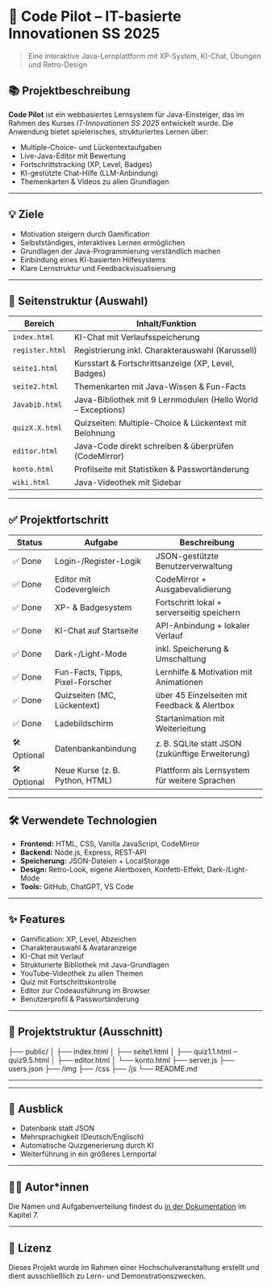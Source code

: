 # 🚀 Code Pilot – IT-basierte Innovationen SS 2025

> Eine interaktive Java-Lernplattform mit XP-System, KI-Chat, Übungen und Retro-Design

## 📚 Projektbeschreibung

**Code Pilot** ist ein webbasiertes Lernsystem für Java-Einsteiger, das im Rahmen des Kurses *IT-Innovationen SS 2025* entwickelt wurde. Die Anwendung bietet spielerisches, strukturiertes Lernen über:

- Multiple-Choice- und Lückentextaufgaben
- Live-Java-Editor mit Bewertung
- Fortschrittstracking (XP, Level, Badges)
- KI-gestützte Chat-Hilfe (LLM-Anbindung)
- Themenkarten & Videos zu allen Grundlagen

---

## 💡 Ziele

- Motivation steigern durch Gamification
- Selbstständiges, interaktives Lernen ermöglichen
- Grundlagen der Java-Programmierung verständlich machen
- Einbindung eines KI-basierten Hilfesystems
- Klare Lernstruktur und Feedbackvisualisierung

---

## 🧩 Seitenstruktur (Auswahl)

| Bereich              | Inhalt/Funktion                                             |
|----------------------|------------------------------------------------------------|
| `index.html`         | KI-Chat mit Verlaufsspeicherung                            |
| `register.html`      | Registrierung inkl. Charakterauswahl (Karussell)           |
| `seite1.html`        | Kursstart & Fortschrittsanzeige (XP, Level, Badges)        |
| `seite2.html`        | Themenkarten mit Java-Wissen & Fun-Facts                   |
| `Javabib.html`       | Java-Bibliothek mit 9 Lernmodulen (Hello World – Exceptions) |
| `quizX.X.html`       | Quizseiten: Multiple-Choice & Lückentext mit Belohnung     |
| `editor.html`        | Java-Code direkt schreiben & überprüfen (CodeMirror)       |
| `konto.html`         | Profilseite mit Statistiken & Passwortänderung             |
| `wiki.html`          | Java-Videothek mit Sidebar                                  |

---

## ✅ Projektfortschritt

| Status       | Aufgabe                                  | Beschreibung                                       |
|--------------|-------------------------------------------|----------------------------------------------------|
| ✅ Done      | Login-/Register-Logik                     | JSON-gestützte Benutzerverwaltung                   |
| ✅ Done      | Editor mit Codevergleich                  | CodeMirror + Ausgabevalidierung                    |
| ✅ Done      | XP- & Badgesystem                         | Fortschritt lokal + serverseitig speichern         |
| ✅ Done      | KI-Chat auf Startseite                    | API-Anbindung + lokaler Verlauf                    |
| ✅ Done      | Dark-/Light-Mode                          | inkl. Speicherung & Umschaltung                    |
| ✅ Done      | Fun-Facts, Tipps, Pixel-Forscher          | Lernhilfe & Motivation mit Animationen             |
| ✅ Done      | Quizseiten (MC, Lückentext)               | über 45 Einzelseiten mit Feedback & Alertbox       |
| ✅ Done      | Ladebildschirm                            | Startanimation mit Weiterleitung                   |
| 🛠️ Optional | Datenbankanbindung                        | z. B. SQLite statt JSON (zukünftige Erweiterung)   |
| 🛠️ Optional | Neue Kurse (z. B. Python, HTML)           | Plattform als Lernsystem für weitere Sprachen      |

---

## 🛠️ Verwendete Technologien

- **Frontend:** HTML, CSS, Vanilla JavaScript, CodeMirror
- **Backend:** Node.js, Express, REST-API
- **Speicherung:** JSON-Dateien + LocalStorage
- **Design:** Retro-Look, eigene Alertboxen, Konfetti-Effekt, Dark-/Light-Mode
- **Tools:** GitHub, ChatGPT, VS Code

---

## ✨ Features

- Gamification: XP, Level, Abzeichen
- Charakterauswahl & Avataranzeige
- KI-Chat mit Verlauf
- Strukturierte Bibliothek mit Java-Grundlagen
- YouTube-Videothek zu allen Themen
- Quiz mit Fortschrittskontrolle
- Editor zur Codeausführung im Browser
- Benutzerprofil & Passwortänderung

---

## 📁 Projektstruktur (Ausschnitt)

├── public/
│ ├── index.html
│ ├── seite1.html
│ ├── quiz1.1.html – quiz9.5.html
│ ├── editor.html
│ └── konto.html
├── server.js
├── users.json
├── /img
├── /css
├── /js
└── README.md


---

---

## 🔮 Ausblick

- Datenbank statt JSON
- Mehrsprachigkeit (Deutsch/Englisch)
- Automatische Quizgenerierung durch KI
- Weiterführung in ein größeres Lernportal

---

## 🧑‍💻 Autor*innen

Die Namen und Aufgabenverteilung findest du [in der Dokumentation](./AufgabenlisteCodePilot.pdf) im Kapitel 7.

---

## 📄 Lizenz

Dieses Projekt wurde im Rahmen einer Hochschulveranstaltung erstellt und dient ausschließlich zu Lern- und Demonstrationszwecken.

